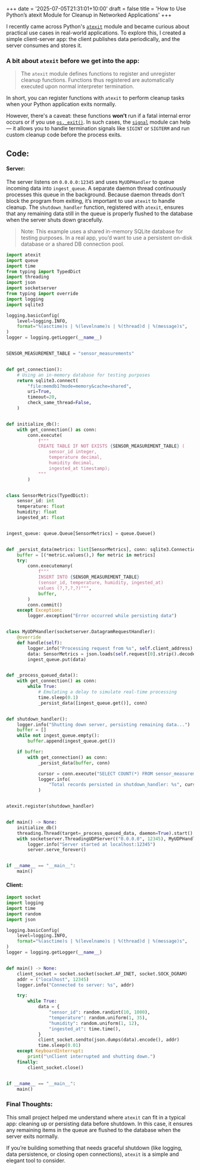 +++
date = '2025-07-05T21:31:01+10:00'
draft = false
title = 'How to Use Python’s atexit Module for Cleanup in Networked Applications'
+++

I recently came across Python's [`atexit`](https://docs.python.org/3/library/atexit.html) module and became curious about practical use cases in real-world applications. To explore this, I created a simple client-server app: the client publishes data periodically, and the server consumes and stores it.

### A bit about `atexit` before we get into the app:

> The `atexit` module defines functions to register and unregister cleanup functions. Functions thus registered are automatically executed upon normal interpreter termination.

In short, you can register functions with `atexit` to perform cleanup tasks when your Python application exits normally.  

However, there's a caveat: these functions **won’t** run if a fatal internal error occurs or if you use [`os._exit()`](https://docs.python.org/3/library/os.html#os._exit). In such cases, the [`signal`](https://docs.python.org/3/library/signal.html) module can help — it allows you to handle termination signals like `SIGINT` or `SIGTERM` and run custom cleanup code before the process exits.

## Code:
#### Server:

The server listens on `0.0.0.0:12345` and uses `MyUDPHandler` to queue incoming data into `ingest_queue`. A separate daemon thread continuously processes this queue in the background. Because daemon threads don’t block the program from exiting, it’s important to use `atexit` to handle cleanup. The `shutdown_handler` function, registered with `atexit`, ensures that any remaining data still in the queue is properly flushed to the database when the server shuts down gracefully.

> Note: This example uses a shared in-memory SQLite database for testing purposes. In a real app, you’d want to use a persistent on-disk database or a shared DB connection pool.


```python
import atexit
import queue
import time
from typing import TypedDict
import threading
import json
import socketserver
from typing import override
import logging
import sqlite3

logging.basicConfig(
    level=logging.INFO,
    format="%(asctime)s | %(levelname)s | %(thread)d | %(message)s",
)
logger = logging.getLogger(__name__)


SENSOR_MEASUREMENT_TABLE = "sensor_measurements"


def get_connection():
    # Using an in-memory database for testing purposes
    return sqlite3.connect(
        "file:memdb1?mode=memory&cache=shared",
        uri=True,
        timeout=20,
        check_same_thread=False,
    )


def initialize_db():
    with get_connection() as conn:
        conn.execute(
            f"""
            CREATE TABLE IF NOT EXISTS {SENSOR_MEASUREMENT_TABLE} (
                sensor_id integer,
                temperature decimal,
                humidity decimal,
                ingested_at timestamp);
            """
        )


class SensorMetrics(TypedDict):
    sensor_id: int
    temperature: float
    humidity: float
    ingested_at: float


ingest_queue: queue.Queue[SensorMetrics] = queue.Queue()


def _persist_data(metrics: list[SensorMetrics], conn: sqlite3.Connection):
    buffer = [(*metric.values(),) for metric in metrics]
    try:
        conn.executemany(
            f"""
            INSERT INTO {SENSOR_MEASUREMENT_TABLE} 
            (sensor_id, temperature, humidity, ingested_at)
            values (?,?,?,?)""",
            buffer,
        )
        conn.commit()
    except Exception:
        logger.exception("Error occurred while persisting data")


class MyUDPHandler(socketserver.DatagramRequestHandler):
    @override
    def handle(self):
        logger.info("Processing request from %s", self.client_address)
        data: SensorMetrics = json.loads(self.request[0].strip().decode("utf-8"))
        ingest_queue.put(data)


def _process_queued_data():
    with get_connection() as conn:
        while True:
            # Emulating a delay to simulate real-time processing
            time.sleep(0.1)
            _persist_data([ingest_queue.get()], conn)


def shutdown_handler():
    logger.info("Shutting down server, persisting remaining data...")
    buffer = []
    while not ingest_queue.empty():
        buffer.append(ingest_queue.get())

    if buffer:
        with get_connection() as conn:
            _persist_data(buffer, conn)

            cursor = conn.execute("SELECT COUNT(*) FROM sensor_measurements")
            logger.info(
                "Total records persisted in shutdown_handler: %s", cursor.fetchone()[0]
            )


atexit.register(shutdown_handler)


def main() -> None:
    initialize_db()
    threading.Thread(target=_process_queued_data, daemon=True).start()
    with socketserver.ThreadingUDPServer(("0.0.0.0", 12345), MyUDPHandler) as server:
        logger.info("Server started at localhost:12345")
        server.serve_forever()


if __name__ == "__main__":
    main()
```

#### Client:

```python
import socket
import logging
import time
import random
import json

logging.basicConfig(
    level=logging.INFO,
    format="%(asctime)s | %(levelname)s | %(thread)d | %(message)s",
)
logger = logging.getLogger(__name__)


def main() -> None:
    client_socket = socket.socket(socket.AF_INET, socket.SOCK_DGRAM)
    addr = ("localhost", 12345)
    logger.info("Connected to server: %s", addr)

    try:
        while True:
            data = {
                "sensor_id": random.randint(10, 1000),
                "temperature": random.uniform(1, 35),
                "humidity": random.uniform(1, 12),
                "ingested_at": time.time(),
            }
            client_socket.sendto(json.dumps(data).encode(), addr)
            time.sleep(0.01)
    except KeyboardInterrupt:
        print("\nClient interrupted and shutting down.")
    finally:
        client_socket.close()


if __name__ == "__main__":
    main()
```

### Final Thoughts:
This small project helped me understand where `atexit` can fit in a typical app: cleaning up or persisting data before shutdown. In this case, it ensures any remaining items in the queue are flushed to the database when the server exits normally.

If you’re building something that needs graceful shutdown (like logging, data persistence, or closing open connections), `atexit` is a simple and elegant tool to consider.
